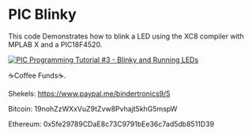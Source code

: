 # **PIC Blinky**

This code Demonstrates how to blink a LED using the XC8 compiler with MPLAB X and a PIC18F4520.

[![PIC Programming Tutorial #3 - Blinky and Running LEDs](https://img.youtube.com/vi/OBNpr4BSHA8/0.jpg)](https://www.youtube.com/watch?v=OBNpr4BSHA8 "PIC Programming Tutorial #3 - Blinky and Running LEDs")

☕Coffee Funds☕.

Shekels: 
https://www.paypal.me/bindertronics9/5

Bitcoin: 
19nohZzWXxVuZ9tZvw8Pvhajt5khG5mspW

Ethereum: 
0x5fe29789CDaE8c73C9791bEe36c7ad5db8511D39













